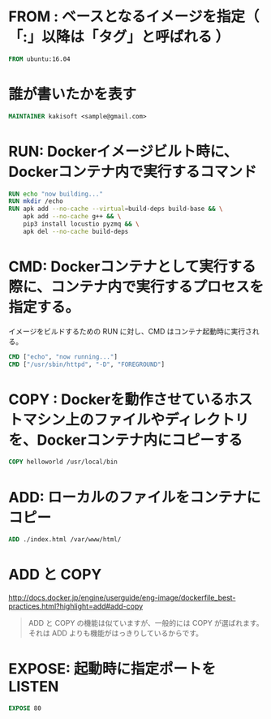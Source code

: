 # FROM : ベースとなるイメージを指定（ 「:」以降は「タグ」と呼ばれる ）
```dockerfile
FROM ubuntu:16.04
```


# 誰が書いたかを表す
```dockerfile
MAINTAINER kakisoft <sample@gmail.com>
```


# RUN: Dockerイメージビルト時に、Dockerコンテナ内で実行するコマンド
```dockerfile
RUN echo "now building..."
RUN mkdir /echo
RUN apk add --no-cache --virtual=build-deps build-base && \
    apk add --no-cache g++ && \
    pip3 install locustio pyzmq && \
    apk del --no-cache build-deps
```


# CMD: Dockerコンテナとして実行する際に、コンテナ内で実行するプロセスを指定する。
イメージをビルドするための RUN に対し、CMD はコンテナ起動時に実行される。
```dockerfile
CMD ["echo", "now running..."]
CMD ["/usr/sbin/httpd", "-D", "FOREGROUND"]
```


# COPY : Dockerを動作させているホストマシン上のファイルやディレクトリを、Dockerコンテナ内にコピーする
```dockerfile
COPY helloworld /usr/local/bin
```


# ADD: ローカルのファイルをコンテナにコピー
```dockerfile
ADD ./index.html /var/www/html/
```

# ADD と COPY
http://docs.docker.jp/engine/userguide/eng-image/dockerfile_best-practices.html?highlight=add#add-copy  
>ADD と COPY の機能は似ていますが、一般的には COPY が選ばれます。  
>それは ADD よりも機能がはっきりしているからです。  


# EXPOSE: 起動時に指定ポートをLISTEN 
```dockerfile
EXPOSE 80
```



